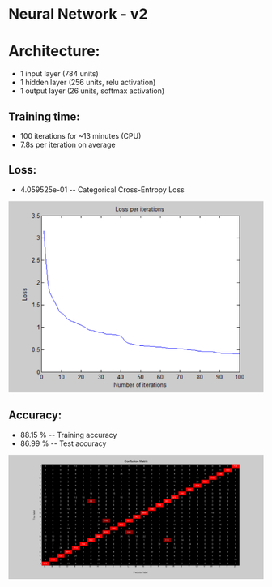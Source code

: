 # Neural Network - v2

# Architecture:

- 1 input layer (784 units)
- 1 hidden layer (256 units, relu activation)
- 1 output layer (26 units, softmax activation)

## Training time: 

- 100 iterations for ~13 minutes (CPU)
- 7.8s per iteration on average

## Loss: 

- 4.059525e-01 -- Categorical Cross-Entropy Loss

![image](Visualizations/Loss_per_iterations.png)

## Accuracy:

- 88.15 % -- Training accuracy
- 86.99 % -- Test accuracy

![image](Visualizations/Confusion_Matrix.png)
